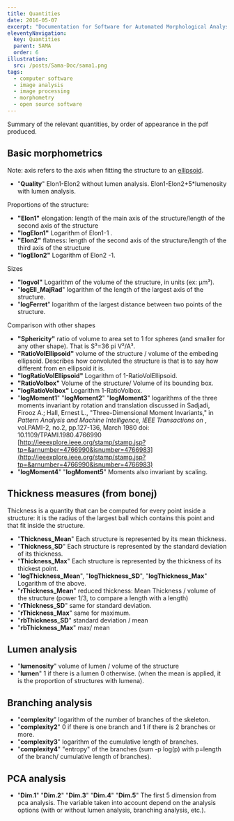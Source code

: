 ```yaml
---
title: Quantities
date: 2016-05-07
excerpt: "Documentation for Software for Automated Morphological Analysis : quantities evaluated and their interpretation."
eleventyNavigation:
  key: Quantities
  parent: SAMA
  order: 6
illustration: 
  src: /posts/Sama-Doc/sama1.png
tags: 
  - computer software
  - image analysis
  - image processing
  - morphometry
  - open source software
---
```


Summary of the relevant quantities, by order of appearance in the pdf produced.

## Basic morphometrics

Note: axis refers to the axis when fitting the structure to an [ellipsoid](https://en.wikipedia.org/wiki/Ellipsoid).

*   "**Quality**" Elon1-Elon2 without lumen analysis. Elon1-Elon2+5*lumenosity with lumen analysis.

Proportions of the structure:

*   **"Elon1"** elongation: length of the main axis of the structure/length of the second axis of the structure
*   **"logElon1"** Logarithm of Elon1-1 .
*   **"Elon2"** flatness: length of the second axis of the structure/length of the third axis of the structure
*   **"logElon2"** Logarithm of Elon2 -1.

Sizes

*   **"logvol"** Logarithm of the volume of the structure, in units (ex: µm³).
*   "**logEll_MajRad**" logarithm of the length of the largest axis of the structure.
*   "**logFerret**" logarithm of the largest distance between two points of the structure.

Comparison with other shapes

*   **"Sphericity"** ratio of volume to area set to 1 for spheres (and smaller for any other shape). That is S³=36 pi V²/A³.
*   **"RatioVolEllipsoid"** volume of the structure / volume of the embeding ellipsoid. Describes how convoluted the structure is that is to say how different from en ellipsoid it is.
*   **"logRatioVolEllipsoid"** Logarithm of 1-RatioVolEllipsoid.
*   **"RatioVolbox"** Volume of the structure/ Volume of its bounding box.
*   **"logRatioVolbox"** Logarithm 1-RatioVolbox.
*   "**logMoment1**" "**logMoment2**" "**logMoment3**" logarithms of the three moments invariant by rotation and translation discussed in Sadjadi, Firooz A.; Hall, Ernest L., "Three-Dimensional Moment Invariants," in _Pattern Analysis and Machine Intelligence, IEEE Transactions on_ , vol.PAMI-2, no.2, pp.127-136, March 1980 doi: 10.1109/TPAMI.1980.4766990  
    [http://ieeexplore.ieee.org/stamp/stamp.jsp?tp=&arnumber=4766990&isnumber=4766983](http://ieeexplore.ieee.org/stamp/stamp.jsp?tp=&arnumber=4766990&isnumber=4766983)
*   "**logMoment4**" "**logMoment5**" Moments also invariant by scaling.

## Thickness measures (from bonej)

Thickness is a quantity that can be computed for every point inside a structure: it is the radius of the largest ball which contains this point and that fit inside the structure.

*   "**Thickness_Mean**" Each structure is represented by its mean thickness.
*   "**Thickness_SD**" Each structure is represented by the standard deviation of its thickness.
*   "**Thickness_Max**" Each structure is represented by the thickness of its thickest point.
*   "**logThickness_Mean**", "**logThickness_SD**", "**logThickness_Max**" Logarithm of the above.
*   "**rThickness_Mean**" reduced thickness: Mean Thickness / volume of the structure (power 1/3, to compare a length with a length)
*   "**rThickness_SD**" same for standard deviation.
*   "**rThickness_Max**" same for maximum.
*   "**rbThickness_SD**" standard deviation / mean
*   "**rbThickness_Max**" max/ mean

## Lumen analysis

*   "**lumenosity**" volume of lumen / volume of the structure
*   "**lumen**" 1 if there is a lumen 0 otherwise. (when the mean is applied, it is the proportion of structures with lumena).

## Branching analysis

*   "**complexity**" logarithm of the number of branches of the skeleton.
*   "**complexity2**" 0 if there is one branch and 1 if there is 2 branches or more.
*   "**complexity3**" logarithm of the cumulative length of branches.
*   "**complexity4**" "entropy" of the branches (sum -p log(p) with p=length of the branch/ cumulative length of branches).

## PCA analysis

*   "**Dim.1**" "**Dim.2**" "**Dim.3**" "**Dim.4**" "**Dim.5**" The first 5 dimension from pca analysis. The variable taken into account depend on the analysis options (with or without lumen analysis, branching analysis, etc.).
